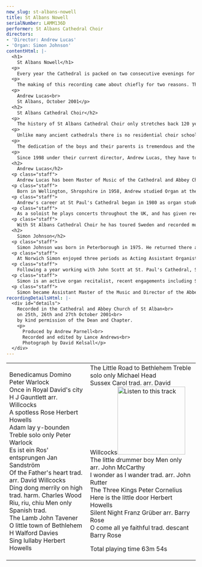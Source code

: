 ```yaml
---
new_slug: st-albans-nowell
title: St Albans Nowell
serialNumber: LAMM136D
performer: St Albans Cathedral Choir
directors:
- 'Director: Andrew Lucas'
- 'Organ: Simon Johnson'
contentHtml: |-
  <h1>
    St Albans Nowell</h1>
  <p>
    Every year the Cathedral is packed on two consecutive evenings for the annual Service of Lessons and Carols for Christmas held on the 22nd and 23rd December at 8pm. This service is lit entirely by candlelight and takes the traditional form of biblical readings, carols and hymns and prayer meditating on the miracle of our Saviour's birth in Bethlehem some 2000 years ago. For the Cathedral Choir it is the highlight of their musical year; the boys of the choir, in particular, take great pride in their effort and achievement at this service, perhaps more than on any other occasion. This is wonderful to experience and gives the service a very special atmosphere. So it is no wonder that its popularity means that seats are available only by application and are ticketed (over the two nights that means more than 3,000 people attend this service). It is the choir's great pleasure to offer this recording to a wider congregation and audience than we could ever achieve 'live' and to include one or two items from our Christmas repertoire that are not usually sung at this service.</p>
  <p>
    The making of this recording came about chiefly for two reasons. The last Christmas recording from St Albans was made ten years ago and there have been many requests for a more recent recording. The second reason was the catalyst. The choir was to have made a tour to the United States of America in October 2001, but the tragic events of September 11th that year in New York and Washington eventually caused the tour to be cancelled. So we found ourselves in St Albans during an extended half term needing something to do musically. Lance Andrews of Lammas Records came to the rescue and this is the end result. We are very grateful to him for offering to turn the recording around from initial conception to release in less than ten weeks. We hope that you receive great joy from this recording, finding it uplifting, inspiring and full of Christian hope.</p>
  <p>
    Andrew Lucas<br>
    St Albans, October 2001</p>
  <h2>
    St Albans Cathedral Choir</h2>
  <p>
    The history of St Albans Cathedral Choir only stretches back 120 years, although the Benedictine monastery of St Albans Abbey had a distinguished musical history stretching back before 1539 when the Abbey was dissolved by Henry VIII. In those days the boys were press-ganged from all over the country; today they are all local schoolboys who are committed to sing services and attend rehearsal every day of the week, except one, during term time.</p>
  <p>
    Unlike many ancient cathedrals there is no residential choir school, and the rehearsals and services are fitted in around a normal school week. The day begins at 7.40 am and ends after evensong at 5.45 pm on three weekdays. Friday nights are taken up with two hours of rehearsal and the services on Saturday and Sunday (usually three but sometimes four in all) take up a major proportion of the weekend.</p>
  <p>
    The dedication of the boys and their parents is tremendous and the high standard of the choir and its international reputation has been hard won. The boys themselves receive in return an unparalleled free musical education and team spirit. For the weekends, greater Feast days, concerts and tours the 24 boys are joined by the 12 Lay Clerks to make up the full Cathedral Choir. The Lay Clerks are themselves a dedicated and highly skilled group of musicians who nevertheless, in the main, earn their living outside the music profession. The choir has made several recordings and six tours of the USA in the last ten years. Previous Masters of the Music of the Cathedral include Meredith Davies, Peter Hurford, Stephen Darlington, Colin Walsh and Barry Rose.</p>
  <p>
    Since 1998 under their current director, Andrew Lucas, they have toured Sweden. In 2000 they sang in the Festival of the Sons of the Clergy in St Paul's Cathedral with the choirs of St Paul's and the Temple Church. The choir itself plays host to two other Cathedral Choirs in the biennial St Albans International Organ Festival in the Festival's Three Choirs Concert. In 2001 the choirs of Westminster Abbey and Southwark Cathedral joined them in St Albans in July 2001. For 2002 plans are being made for concerts and services in Italy.</p>
  <h2>
    Andrew Lucas</h2>
  <p class="staff">
    Andrew Lucas has been Master of Music of the Cathedral and Abbey Church of St. Alban since February 1998, after eight years as the Sub-Organist of St Paul's Cathedral in London. He is also conductor of the St Albans Bach Choir and Artistic Director of the St Albans International Organ Festival.</p>
  <p class="staff">
    Born in Wellington, Shropshire in 1958, Andrew studied Organ at the Royal College of Music with John Birch and composition with Herbert Howells and is a graduate of London University. He continued his organ studies with Peter Hurford and was awarded the WÊTÊBest Scholarship from the Worshipful Company of Musicians enabling him to study with Piet Kee at the Sweelinck Conservatoire in Amsterdam.</p>
  <p class="staff">
    Andrew's career at St Paul's Cathedral began in 1980 as organ student, and then subsequently Assistant Sub-Organist (1985) and Sub-Organist and Assistant Director of Music (1990). His accompaniment of the St Paul's choir in concerts and over twenty commercial recordings has received critical acclaim. He has also made two solo recordings on the world famous organ of St Paul's.</p>
  <p class="staff">
    As a soloist he plays concerts throughout the UK, and has given recitals in Norway, Sweden, Belgium, France, Italy, the Netherlands, Australia, Bermuda and the USA. In 1997 he spent three months as Acting Organist and Master of the Choristers at St Andrew's Cathedral in Sydney, Australia.</p>
  <p class="staff">
    With St Albans Cathedral Choir he has toured Sweden and recorded music by Stanford on the Priory label. Since moving to St Albans he has concentrated on choral direction with the three choirs directly in his charge at the Cathedral, as well as other local choral groups and at the Purcell School of Music.</p>
  <h2>
    Simon Johnson</h2>
  <p class="staff">
    Simon Johnson was born in Peterborough in 1975. He returned there as chorister and subsequently Head Chorister of the Cathedral from 1986-89. He was awarded a music scholarship to Bloxham School, before going on to hold organ scholarships at Rochester, Norwich, and St Paul's Cathedrals. He holds the organ diplomas of the Royal College of Organists, having won several major prizes at both.</p>
  <p class="staff">
    At Norwich Simon enjoyed three periods as Acting Assistant Organist of the Cathedral, during which time he took part in the premieres of works by John Tavener, Philip Wilby and Diana Burrell. His work accompanying both the Girls' Choir and the Cathedral Choir is reflected in two CD recordings, and he has played for both choirs on BBC Radio 2, 3, and 4. In addition to his responsibilities at the Cathedral Simon also gained a first class degree from the University of East Anglia, and founded the University Chamber Choir - a twenty-strong ensemble specialising in the performance of contemporary music.</p>
  <p class="staff">
    Following a year working with John Scott at St. Paul's Cathedral, Simon moved to his next position at All Saints' Northampton. His work there involved running the choir of men and boys, and also the separate girls' choir. He made two CD recordings with the choirs on the Lammas label, and undertook tours to France, Germany and Italy.</p>
  <p class="staff">
    Simon is an active organ recitalist, recent engagements including St Paul's, Westminster, Norwich and Ghent Cathedrals, and also Westminster Abbey.</p>
  <p class="staff">
    Simon became Assistant Master of the Music and Director of the Abbey Girls' Choir at St Albans Cathedral in September 2001.</p>
recordingDetailsHtml: |-
  <div id="details">
    Recorded in the Cathedral and Abbey Church of St Alban<br>
    on 25th, 26th and 27th October 2001<br>
    by kind permission of the Dean and Chapter.
    <p>
      Produced by Andrew Parnell<br>
      Recorded and edited by Lance Andrews<br>
      Photograph by David Kelsall</p>
  </div>
---
```


<table class="tracktable">
  <tbody>
    <tr>
      <td class="column1">
        Benedicamus Domino<span class="composer"> Peter Warlock</span><br>
        Once in Royal David's city <span class="composer">H J Gauntlett arr. Willcocks</span><br>
        A spotless Rose <span class="composer">Herbert Howells</span><br>
        Adam lay y-bounden Treble solo only <span class="composer">Peter Warlock</span><br>
        Es ist ein Ros' entsprungen <span class="composer">Jan Sandström</span><br>
        Of the Father's heart <span class="composer">trad. arr. David Willcocks</span><br>
        Ding dong merrily on high<span class="composer"> trad. harm. Charles Wood</span><br>
        Riu, riu, chiu Men only <span class="composer">Spanish trad.</span><br>
        The Lamb<span class="composer"> John Tavener</span><br>
        O little town of Bethlehem<span class="composer"> H Walford Davies</span><br>
        Sing lullaby <span class="composer">Herbert Howells</span>
      </td>
      <td class="column2">
        The Little Road to Bethlehem Treble solo only<span class="composer"> Michael Head</span><br>
        Sussex Carol <span class="composer">trad. arr. David Willcocks</span><a href="cliplinks/sussex%20.ram"><img alt="Listen to this track" src="/web/20120720021243im_/http://www.lammas.co.uk/images/listen.gif" width="180"></a><br>
        The little drummer boy Men only <span class="composer">arr. John McCarthy</span><br>
        I wonder as I wander <span class="composer">trad. arr. John Rutter</span><br>
        The Three Kings <span class="composer">Peter Cornelius</span><br>
        Here is the little door <span class="composer">Herbert Howells</span><br>
        Silent Night <span class="composer">Franz Grüber arr. Barry Rose</span><br>
        O come all ye faithful <span class="composer">trad. descant Barry Rose</span>
        <p>					<span id="playingtime">Total playing time 63m 54s</span></p>
      </td>
    </tr>
  </tbody>
</table>
